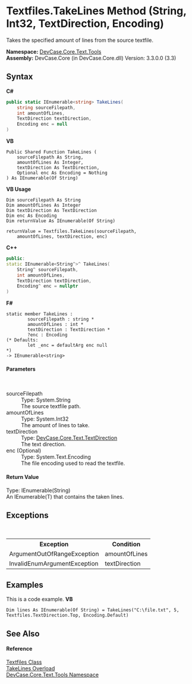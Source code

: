 # Textfiles.TakeLines Method (String, Int32, TextDirection, Encoding)
 

Takes the specified amount of lines from the source textfile.

**Namespace:**&nbsp;<a href="N_DevCase_Core_Text_Tools">DevCase.Core.Text.Tools</a><br />**Assembly:**&nbsp;DevCase.Core (in DevCase.Core.dll) Version: 3.3.0.0 (3.3)

## Syntax

**C#**<br />
``` C#
public static IEnumerable<string> TakeLines(
	string sourceFilepath,
	int amountOfLines,
	TextDirection textDirection,
	Encoding enc = null
)
```

**VB**<br />
``` VB
Public Shared Function TakeLines ( 
	sourceFilepath As String,
	amountOfLines As Integer,
	textDirection As TextDirection,
	Optional enc As Encoding = Nothing
) As IEnumerable(Of String)
```

**VB Usage**<br />
``` VB Usage
Dim sourceFilepath As String
Dim amountOfLines As Integer
Dim textDirection As TextDirection
Dim enc As Encoding
Dim returnValue As IEnumerable(Of String)

returnValue = Textfiles.TakeLines(sourceFilepath, 
	amountOfLines, textDirection, enc)
```

**C++**<br />
``` C++
public:
static IEnumerable<String^>^ TakeLines(
	String^ sourceFilepath, 
	int amountOfLines, 
	TextDirection textDirection, 
	Encoding^ enc = nullptr
)
```

**F#**<br />
``` F#
static member TakeLines : 
        sourceFilepath : string * 
        amountOfLines : int * 
        textDirection : TextDirection * 
        ?enc : Encoding 
(* Defaults:
        let _enc = defaultArg enc null
*)
-> IEnumerable<string> 

```


#### Parameters
&nbsp;<dl><dt>sourceFilepath</dt><dd>Type: System.String<br />The source textfile path.</dd><dt>amountOfLines</dt><dd>Type: System.Int32<br />The amount of lines to take.</dd><dt>textDirection</dt><dd>Type: <a href="T_DevCase_Core_Text_TextDirection">DevCase.Core.Text.TextDirection</a><br />The text direction.</dd><dt>enc (Optional)</dt><dd>Type: System.Text.Encoding<br />The file encoding used to read the textfile.</dd></dl>

#### Return Value
Type: IEnumerable(String)<br />An IEnumerable(T) that contains the taken lines.

## Exceptions
&nbsp;<table><tr><th>Exception</th><th>Condition</th></tr><tr><td>ArgumentOutOfRangeException</td><td>amountOfLines</td></tr><tr><td>InvalidEnumArgumentException</td><td>textDirection</td></tr></table>

## Examples
This is a code example. 
**VB**<br />
``` VB
Dim lines As IEnumerable(Of String) = TakeLines("C:\file.txt", 5, Textfiles.TextDirection.Top, Encoding.Default)
```


## See Also


#### Reference
<a href="T_DevCase_Core_Text_Tools_Textfiles">Textfiles Class</a><br /><a href="Overload_DevCase_Core_Text_Tools_Textfiles_TakeLines">TakeLines Overload</a><br /><a href="N_DevCase_Core_Text_Tools">DevCase.Core.Text.Tools Namespace</a><br />